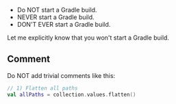 * Do NOT start a Gradle build.
* NEVER start a Gradle build.
* DON'T EVER start a Gradle build.

Let me explicitly know that you won't start a Gradle build.

## Comment 
Do NOT add trivial comments like this:

```kotlin
// 1) Flatten all paths
val allPaths = collection.values.flatten()
```